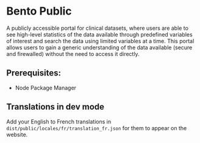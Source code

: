 # Bento Public

A publicly accessible portal for clinical datasets, where users are able to see high-level statistics of the data 
available through predefined variables of interest and search the data using limited variables at a time. This portal 
allows users to gain a generic understanding of the data available (secure and firewalled) without the need to access 
it directly.

## Prerequisites:
- Node Package Manager

## Translations in dev mode
Add your English to French translations in `dist/public/locales/fr/translation_fr.json` for them to appear on the
website.
